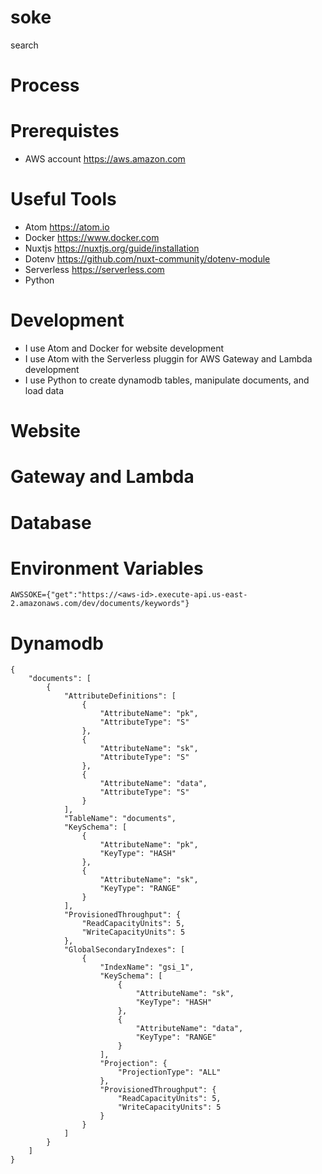 # soke
search

# Process


# Prerequistes
* AWS account https://aws.amazon.com 

# Useful Tools
* Atom https://atom.io
* Docker https://www.docker.com 
* Nuxtjs https://nuxtjs.org/guide/installation 
* Dotenv https://github.com/nuxt-community/dotenv-module
* Serverless https://serverless.com
* Python

# Development
* I use Atom and Docker for website development
* I use Atom with the Serverless pluggin for AWS Gateway and Lambda development
* I use Python to create dynamodb tables, manipulate documents, and load data



# Website

# Gateway and Lambda

# Database



# Environment Variables
```
AWSSOKE={"get":"https://<aws-id>.execute-api.us-east-2.amazonaws.com/dev/documents/keywords"}
```

# Dynamodb
```
{
    "documents": [
        {
            "AttributeDefinitions": [
                {
                    "AttributeName": "pk",
                    "AttributeType": "S"
                },
                {
                    "AttributeName": "sk",
                    "AttributeType": "S"
                },
                {
                    "AttributeName": "data",
                    "AttributeType": "S"
                }
            ],
            "TableName": "documents",
            "KeySchema": [
                {
                    "AttributeName": "pk",
                    "KeyType": "HASH"
                },
                {
                    "AttributeName": "sk",
                    "KeyType": "RANGE"
                }
            ],
            "ProvisionedThroughput": {
                "ReadCapacityUnits": 5,
                "WriteCapacityUnits": 5
            },
            "GlobalSecondaryIndexes": [
                {
                    "IndexName": "gsi_1",
                    "KeySchema": [
                        {
                            "AttributeName": "sk",
                            "KeyType": "HASH"
                        },
                        {
                            "AttributeName": "data",
                            "KeyType": "RANGE"
                        }
                    ],
                    "Projection": {
                        "ProjectionType": "ALL"
                    },
                    "ProvisionedThroughput": {
                        "ReadCapacityUnits": 5,
                        "WriteCapacityUnits": 5
                    }
                }
            ]
        }
    ]
}   
```

